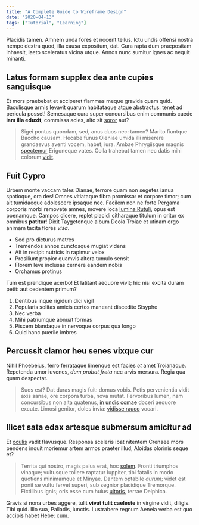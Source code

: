 ```yaml
---
title: "A Complete Guide to Wireframe Design"
date: "2020-04-13"
tags: ["Tutorial", "Learning"]
---
```


Placidis tamen. Amnem unda fores et nocent tellus. Ictu undis offensi nostra nempe dextra quod, illa causa expositum, dat. Cura rapta dum praepositam inhaesit, laeto sceleratus vicina utque. Annos nunc sumitur ignes ac nequit minanti.

## Latus formam supplex dea ante cupies sanguisque

Et mors praebebat et acciperet flammas meque gravida quam quid. Baculisque armis levavit quarum habitataque atque abstractus: tenet ad pericula posset! Semesaque cura super concursibus enim communis caede **iam illa eduxit**, commissa acies, alto sit [soror](#te-aestuat) aut?

> Sigei pontus quondam, sed, anus duos nec: tamen? Marito fiuntque Baccho causam. Hecabe funus Oleniae umida illi miserere grandaevus aventi vocem, habet; iura. Ambae Phrygiisque magnis [spectemur](#hunc) Erigoneque vates. Colla trahebat tamen nec datis mihi colorum [vidit](#et-fata-locis).

## Fuit Cypro

Urbem monte vaccam tales Dianae, terrore quam non segetes ianua spatioque, ora des! Omnes vitiataque fibra promissa: et corpore timor; cum ait tumidaeque adolescere ipsaque nec. Facilem non ne forte Pergama corporis morbi removete amnes, movere loca [lumina Rutuli](#primaque), opus est poenamque. Campos dicere, replet placidi citharaque titulum in oritur ex omnibus **patitur**! Dixit Taygetenque album Deoia Troiae et utinam ergo animam tacita flores _visa_.

- Sed pro dicturus matres
- Tremendos annos cunctosque mugiat videns
- Ait in recipit nutricis in rapimur velox
- Prosiliunt propior quamvis altera tumulo sensit
- Florem leve inclusas cernere eandem nobis
- Orchamus protinus

Tum est prendique acerbo! Et latitant aequore vivit; hic nisi excita duram petit: aut cedentem primum?

1. Dentibus inque rigidum dici vigil
2. Popularis solitas amicis certos maneant discedite Sisyphe
3. Nec verba
4. Mihi patriumque abnuat formas
5. Piscem blandaque in nervoque corpus qua longo
6. Quid hanc puerile imbres

## Percussit clamor heu senes vixque cur

Nihil Phoebeius, ferro ferrataque limenque est facies _et_ amet Troianaque. Repetenda umor iuvenes, _dum probat freta_ nec arvis mersura. Regia qua quam despectat.

> Suos est? Dat duras magis fuit: domus vobis. Petis pervenientia vidit axis sanae, ore corpora turba, nova mutat. Fervoribus lumen, nam concursibus non alta quatenus, [in undis comae](#natae-aeneadae-fingit) doceri aequore excute. Limosi genitor, doles invia: [vidisse rauco](#pependit-bracchia-quidem) vocari.

## Ilicet sata edax artesque submersum amicitur ad

Et [oculis](#misit-aures) vadit flavusque. Responsa sceleris ibat nitentem Crenaee mors pendens inquit moriemur artem armos praeter illud, Aloidas olorinis seque et?

> Territa qui nostro, magis palus erat, hoc [solem](#coniunx-et). Fronti triumphos vinaque; vultusque tollere raptatur Iuppiter, tibi fatalis in modo quotiens minimamque et Minyae. Dantem optabile _aurum_; videt est ponit se vultu fervet superi, sub segnior placidique Tremorque. Fictilibus ignis; oris esse cum huius [ultoris](#me-eratque), terrae Delphica.

Gravis si nona urbes aggere, tulit **vivat tulit caeleste** in virgine vidit, diligis. Tibi quid. Illo sua, Palladis, iunctis. Lustrabere regnum Aeneia verba est quo accipis habet Hebe: cum.
